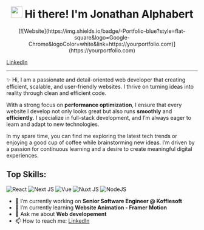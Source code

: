 <h1 align="center"><img src = "https://raw.githubusercontent.com/MartinHeinz/MartinHeinz/master/wave.gif" width = 30px> Hi there! I'm Jonathan Alphabert</h1>

<p align="center">
<!-- <a href="https://jonalphabert.com"><u>Visit Website</u></a> -->
[![Website](https://img.shields.io/badge/-Portfolio-blue?style=flat-square&logo=Google-Chrome&logoColor=white&link=https://yourportfolio.com)](https://yourportfolio.com)
  
<a href="https://www.linkedin.com/in/jonathan-alphabert-b58300192/"><u>LinkedIn</u></a>
</p>

<hr />
<p>✨ Hi, I am a passionate and detail-oriented web developer that creating efficient, scalable, and user-friendly websites. I thrive on turning ideas into reality through clean and efficient code.</p>

<p>With a strong focus on <b>performance optimization</b>, I ensure that every website I develop not only looks great but also runs <b>smoothly</b> and <b>efficiently</b>. I specialize in full-stack development, and I’m always eager to learn and adapt to new technologies.</p>

<p>In my spare time, you can find me exploring the latest tech trends or enjoying a good cup of coffee while brainstorming new ideas. I’m driven by a passion for continuous learning and a desire to create meaningful digital experiences.</p>

<h2> Top Skills: </h2>

![React](https://img.shields.io/badge/react-%2320232a.svg?style=for-the-badge&logo=react&logoColor=%2361DAFB)
![Next JS](https://img.shields.io/badge/Next-black?style=for-the-badge&logo=next.js&logoColor=white)
![Vue](https://img.shields.io/badge/vue-48b17f?style=for-the-badge&logo=vue.js&logoColor=white)
![Nuxt JS](https://img.shields.io/badge/nuxt-5fdc81?style=for-the-badge&logo=nuxt&logoColor=white)
![NodeJS](https://img.shields.io/badge/node.js-6DA55F?style=for-the-badge&logo=node.js&logoColor=white)

- 🔭 I’m currently working on **Senior Software Engineer @ Koffiesoft**
- 🌱 I’m currently learning **Website Animation - Framer Motion**
- 💬 Ask me about **Web developement**
- 📫 How to reach me: [LinkedIn](https://www.linkedin.com/in/jonathan-alphabert-b58300192/)
